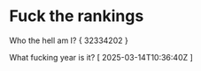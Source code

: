# Fuck the rankings

Who the hell am I?
{ 32334202 }

What fucking year is it?
[ 2025-03-14T10:36:40Z ]
